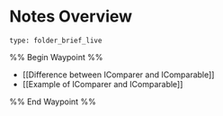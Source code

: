 # Notes Overview
 
```ccard
type: folder_brief_live
```
 
%% Begin Waypoint %%
- [[Difference between IComparer and IComparable]]
- [[Example of IComparer and IComparable]]

%% End Waypoint %%